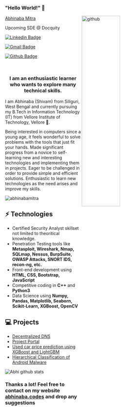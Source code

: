 ### "Hello World!" 👋

<img align="right" src="https://media.giphy.com/media/dzaUX7CAG0Ihi/giphy.gif" alt="github" width="50%" height="40%">

[Abhinaba Mitra](https://abhinabamitra.github.io/Portfolio/)

Upcoming SDE @ Docquity

[![Linkedin Badge](https://img.shields.io/badge/LinkedIn-0077B5?style=for-the-badge&logo=linkedin&logoColor=white)](https://www.linkedin.com/in/abhinabamitra19/) 

[![Gmail Badge](https://img.shields.io/badge/Gmail-D14836?style=for-the-badge&logo=gmail&logoColor=white)](mailto:abhinabamtra19@gmail.com)

[![Github Badge](https://img.shields.io/badge/GitHub-100000?style=for-the-badge&logo=github&logoColor=white)](https://github.com/abhinabamitra)

<br>
<h3 align="center">I am an enthusiastic learner who wants to explore many technical skills.</h3>

I am Abhinaba (Shivam) from Siliguri, West Bengal and currently pursuing my B.Tech in Information Technology (IT) from Vellore Institute of Technology, Vellore 🏫.

Being interested in computers since a young age, it feels wonderful to solve problems with the tools that just fit your hands.
Made significant progress from a novice to self-learning new and  interesting technologies and implementing them in projects.
Eager to be challenged in order to provide simple and efficient solutions.
Enthusiastic to  learn new technologies as the need arises and improve my skills.

<p align="left"> <img src="https://komarev.com/ghpvc/?username=abhinabamitra" alt="abhinabamitra" /> </p>

## ⚡ Technologies
- Certified Security Analyst skillset not limited to theoritical knowledge.
- Penetration Testing tools like **Metasploit, Wireshark, Nmap, SQLmap, Nessus, BurpSuite, OWASP Attacks, SNORT IDS, recon-ng, etc.**
- Front-end development using **HTML, CSS, Bootstrap, JavaScript**
- Competitive coding in **C++** and **Python3**
- Data Science using **Numpy, Pandas, Matplotlib, Seaborn, Scikit-Learn, XGBoost, OpenCV**

## 💻 Projects

- [Decentralized DNS](https://eth-dns.netlify.app/)
- [Project Portal](https://joshijai2.github.io/ProjectPortal/)
- [Used car price prediction using XGBoost and LightGBM](https://github.com/abhinabamitra/Used-Car-Price-Prediction-XGBoost-and-LightGBM)
- [Hierarchical Classification of Android Malware](https://github.com/joshijai2/EDA-Apple-App-Store-Games)

![Abhi github stats](https://github-readme-stats.vercel.app/api?username=abhinabamitra&hide=["issues"]&show_icons=true)

### Thanks a lot! Feel free to contact on my website [abhinaba.codes](https://abhinabamitra.github.io/Portfolio/) and drop any suggestions
